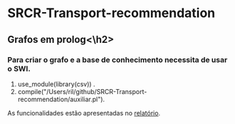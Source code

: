 # SRCR-Transport-recommendation
  <h2>Grafos em prolog<\h2>
  
 <h3> Para criar o grafo e a base de conhecimento necessita de usar o SWI. </h3>
  <ol>
        <li>use_module(library(csv)) .  </li>
        <li>compile("/Users/ril/github/SRCR-Transport-recommendation/auxiliar.pl").  </li>
 </ol>
 As funcionalidades estão apresentadas no <a href="https://github.com/rafael4512/SRCR-Transport-recommendation/blob/master/Relatorio/SRCR-PL4-86266-R.pdf">relatório</a>.<br/>


